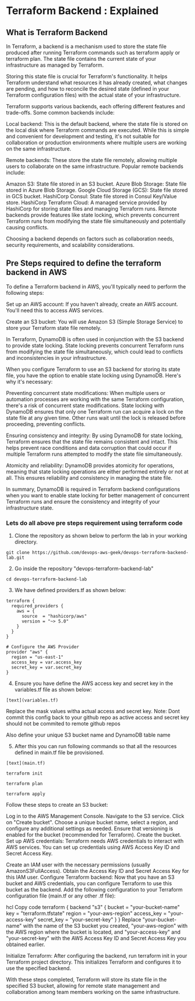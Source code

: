 # Terraform Backend : Explained

## What is Terraform Backend

In Terraform, a backend is a mechanism used to store the state file produced after running Terraform commands such as terraform apply or terraform plan. The state file contains the current state of your infrastructure as managed by Terraform.

Storing this state file is crucial for Terraform's functionality. It helps Terraform understand what resources it has already created, what changes are pending, and how to reconcile the desired state (defined in your Terraform configuration files) with the actual state of your infrastructure.

Terraform supports various backends, each offering different features and trade-offs. Some common backends include:

Local backend: This is the default backend, where the state file is stored on the local disk where Terraform commands are executed. While this is simple and convenient for development and testing, it's not suitable for collaboration or production environments where multiple users are working on the same infrastructure.

Remote backends: These store the state file remotely, allowing multiple users to collaborate on the same infrastructure. Popular remote backends include:

Amazon S3: State file stored in an S3 bucket.
Azure Blob Storage: State file stored in Azure Blob Storage.
Google Cloud Storage (GCS): State file stored in GCS bucket.
HashiCorp Consul: State file stored in Consul Key/Value store.
HashiCorp Terraform Cloud: A managed service provided by HashiCorp for storing state files and managing Terraform runs.
Remote backends provide features like state locking, which prevents concurrent Terraform runs from modifying the state file simultaneously and potentially causing conflicts.

Choosing a backend depends on factors such as collaboration needs, security requirements, and scalability considerations.

## Pre Steps required to define the terraform backend in AWS

To define a Terraform backend in AWS, you'll typically need to perform the following steps:

Set up an AWS account: If you haven't already, create an AWS account. You'll need this to access AWS services.

Create an S3 bucket: You will use Amazon S3 (Simple Storage Service) to store your Terraform state file remotely.

In Terraform, DynamoDB is often used in conjunction with the S3 backend to provide state locking. State locking prevents concurrent Terraform runs from modifying the state file simultaneously, which could lead to conflicts and inconsistencies in your infrastructure.

When you configure Terraform to use an S3 backend for storing its state file, you have the option to enable state locking using DynamoDB. Here's why it's necessary:

Preventing concurrent state modifications: When multiple users or automation processes are working with the same Terraform configuration, there's a risk of concurrent state modifications. State locking with DynamoDB ensures that only one Terraform run can acquire a lock on the state file at any given time. Other runs wait until the lock is released before proceeding, preventing conflicts.

Ensuring consistency and integrity: By using DynamoDB for state locking, Terraform ensures that the state file remains consistent and intact. This helps prevent race conditions and data corruption that could occur if multiple Terraform runs attempted to modify the state file simultaneously.

Atomicity and reliability: DynamoDB provides atomicity for operations, meaning that state locking operations are either performed entirely or not at all. This ensures reliability and consistency in managing the state file.

In summary, DynamoDB is required in Terraform backend configurations when you want to enable state locking for better management of concurrent Terraform runs and ensure the consistency and integrity of your infrastructure state.

### Lets do all above pre steps requirement using terraform code

1. Clone the repository as shown below to perform the lab in your working directory.

`git clone https://github.com/devops-aws-geek/devops-terraform-backend-lab.git`

2. Go inside the repository "devops-terraform-backend-lab"

`cd devops-terraform-backend-lab`

3. We have defined providers.tf as shown below:

```
terraform {
  required_providers {
    aws = {
      source  = "hashicorp/aws"
      version = "~> 5.0"
    }
  }
}

# Configure the AWS Provider
provider "aws" {
  region = "us-east-1"
  access_key = var.access_key 
  secret_key = var.secret_key
}
```


4. Ensure you have define the AWS access key and secret key in the variables.tf file as shown below:

`[text](variables.tf)`

Replace the mask values witha actual access and secret key. Note: Dont commit this config back to your github repo as active access and secret key should not be commited to remote github repos

Also define your unique S3 bucket name and DynamoDB table name

5. After this you can run following commands so that all the resources defined in main.tf file be provisioned.

`[text](main.tf)`

`terraform init`

`terraform plan`

`terraform apply`





 Follow these steps to create an S3 bucket:

Log in to the AWS Management Console.
Navigate to the S3 service.
Click on "Create bucket".
Choose a unique bucket name, select a region, and configure any additional settings as needed. Ensure that versioning is enabled for the bucket (recommended for Terraform).
Create the bucket.
Set up AWS credentials: Terraform needs AWS credentials to interact with AWS services. You can set up credentials using AWS Access Key ID and Secret Access Key.

Create an IAM user with the necessary permissions (usually AmazonS3FullAccess).
Obtain the Access Key ID and Secret Access Key for this IAM user.
Configure Terraform backend: Now that you have an S3 bucket and AWS credentials, you can configure Terraform to use this bucket as the backend. Add the following configuration to your Terraform configuration file (main.tf or any other .tf file):

hcl
Copy code
terraform {
  backend "s3" {
    bucket         = "your-bucket-name"
    key            = "terraform.tfstate"
    region         = "your-aws-region"
    access_key     = "your-access-key"
    secret_key     = "your-secret-key"
  }
}
Replace "your-bucket-name" with the name of the S3 bucket you created, "your-aws-region" with the AWS region where the bucket is located, and "your-access-key" and "your-secret-key" with the AWS Access Key ID and Secret Access Key you obtained earlier.

Initialize Terraform: After configuring the backend, run terraform init in your Terraform project directory. This initializes Terraform and configures it to use the specified backend.

With these steps completed, Terraform will store its state file in the specified S3 bucket, allowing for remote state management and collaboration among team members working on the same infrastructure.
